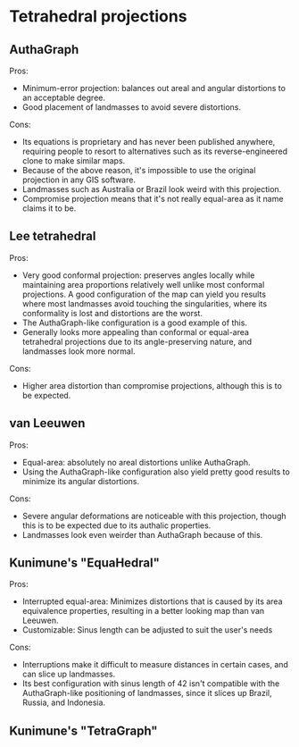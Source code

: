 # Tetrahedral projections
## AuthaGraph
Pros:
* Minimum-error projection: balances out areal and angular distortions to an acceptable degree.
* Good placement of landmasses to avoid severe distortions.

Cons:
* Its equations is proprietary and has never been published anywhere, requiring people to resort to alternatives such as its reverse-engineered clone to make similar maps.
* Because of the above reason, it's impossible to use the original projection in any GIS software.
* Landmasses such as Australia or Brazil look weird with this projection.
* Compromise projection means that it's not really equal-area as it name claims it to be.

## Lee tetrahedral
Pros:
* Very good conformal projection: preserves angles locally while maintaining area proportions relatively well unlike most conformal projections. A good configuration of the map can yield you results where most landmasses avoid touching the singularities, where its conformality is lost and distortions are the worst.
* The AuthaGraph-like configuration is a good example of this.
* Generally looks more appealing than conformal or equal-area tetrahedral projections due to its angle-preserving nature, and landmasses look more normal.

Cons:
* Higher area distortion than compromise projections, although this is to be expected.

## van Leeuwen
Pros:
* Equal-area: absolutely no areal distortions unlike AuthaGraph.
* Using the AuthaGraph-like configuration also yield pretty good results to minimize its angular distortions.

Cons:
* Severe angular deformations are noticeable with this projection, though this is to be expected due to its authalic properties.
* Landmasses look even weirder than AuthaGraph because of this.

## Kunimune's "EquaHedral"
Pros:
* Interrupted equal-area: Minimizes distortions that is caused by its area equivalence properties, resulting in a better looking map than van Leeuwen.
* Customizable: Sinus length can be adjusted to suit the user's needs

Cons:
* Interruptions make it difficult to measure distances in certain cases, and can slice up landmasses.
* Its best configuration with sinus length of 42 isn't compatible with the AuthaGraph-like positioning of landmasses, since it slices up Brazil, Russia, and Indonesia.
## Kunimune's "TetraGraph"